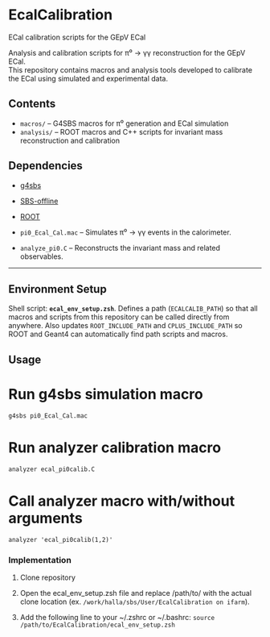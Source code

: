 # EcalCalibration
ECal calibration scripts for the GEpV ECal

Analysis and calibration scripts for π⁰ → γγ reconstruction for the GEpV ECal.  
This repository contains macros and analysis tools developed to calibrate the ECal using simulated and experimental data.

## Contents
- `macros/` – G4SBS macros for π⁰ generation and ECal simulation
- `analysis/` – ROOT macros and C++ scripts for invariant mass reconstruction and calibration

## Dependencies
- [g4sbs](https://github.com/JeffersonLab/g4sbs)
- [SBS-offline](https://github.com/JeffersonLab/SBS-offline)
- [ROOT](https://root.cern/)

- `pi0_Ecal_Cal.mac` – Simulates π⁰ → γγ events in the calorimeter.  
- `analyze_pi0.C` – Reconstructs the invariant mass and related observables.

-------

## Environment Setup

Shell script: **`ecal_env_setup.zsh`**.
Defines a path (`ECALCALIB_PATH`) so that all macros and scripts from this repository
can be called directly from anywhere. Also updates `ROOT_INCLUDE_PATH` and `CPLUS_INCLUDE_PATH`
so ROOT and Geant4 can automatically find path scripts and macros.

## Usage
  # Run g4sbs simulation macro
  `g4sbs pi0_Ecal_Cal.mac`
  
  # Run analyzer calibration macro
  `analyzer ecal_pi0calib.C`
  
  # Call analyzer macro with/without arguments
  `analyzer 'ecal_pi0calib(1,2)'`


### Implementation
1) Clone repository

2) Open the ecal_env_setup.zsh file and replace /path/to/ with the actual clone location
  (ex. `/work/halla/sbs/User/EcalCalibration on ifarm`).

3) Add the following line to your ~/.zshrc or ~/.bashrc:
   `source /path/to/EcalCalibration/ecal_env_setup.zsh`
